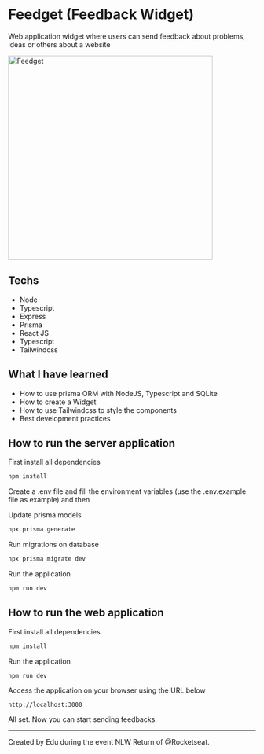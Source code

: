 # Feedget (Feedback Widget)
Web application widget where users can send feedback about problems, ideas or others about a website

<img width="416" alt="Feedget" src="https://user-images.githubusercontent.com/58858236/167509610-773ceccb-d68f-4f87-b0fd-1d6a06251390.png">

## Techs
- Node
- Typescript
- Express
- Prisma
- React JS
- Typescript
- Tailwindcss

## What I have learned
- How to use prisma ORM with NodeJS, Typescript and SQLite
- How to create a Widget
- How to use Tailwindcss to style the components
- Best development practices

## How to run the server application
First install all dependencies
```bash
npm install
````
Create a .env file and fill the environment variables (use the .env.example file as example) and then

Update prisma models
```bash
npx prisma generate
```

Run migrations on database
```bash
npx prisma migrate dev
```

Run the application
```bash
npm run dev
```

## How to run the web application
First install all dependencies
```bash
npm install
````

Run the application
```bash
npm run dev
```
Access the application on your browser using the URL below
```text
http://localhost:3000
```

All set. Now you can start sending feedbacks.

---
Created by Edu during the event NLW Return of @Rocketseat.
